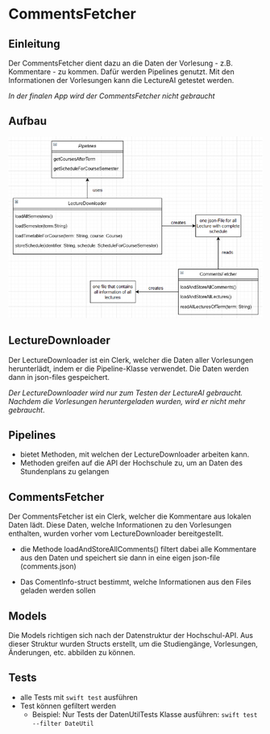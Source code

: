 # CommentsFetcher

## Einleitung

Der CommentsFetcher dient dazu an die Daten der Vorlesung - z.B. Kommentare - zu kommen. Dafür werden Pipelines genutzt. Mit den Informationen der Vorlesungen kann die LectureAI getestet werden.

*In der finalen App wird der CommentsFetcher nicht gebraucht*

## Aufbau

![CommentsFetcher UML](Docs/Resources/CommentsFetcher.png)

## LectureDownloader

Der LectureDownloader ist ein Clerk, welcher die Daten aller Vorlesungen herunterlädt, indem er die Pipeline-Klasse verwendet. Die Daten werden dann in json-files gespeichert. 

*Der LectureDownloader wird nur zum Testen der LectureAI gebraucht. Nachdem die Vorlesungen heruntergeladen wurden, wird er nicht mehr gebraucht*.

## Pipelines

* bietet Methoden, mit welchen der LectureDownloader arbeiten kann.
* Methoden greifen auf die API der Hochschule zu, um an Daten des Stundenplans zu gelangen

## CommentsFetcher

Der CommentsFetcher ist ein Clerk, welcher die Kommentare aus lokalen Daten lädt. Diese Daten, welche Informationen zu den Vorlesungen enthalten, wurden vorher vom LectureDownloader bereitgestellt.

* die Methode loadAndStoreAllComments() filtert dabei alle Kommentare aus den Daten und speichert sie dann in eine eigen json-file (comments.json)

* Das ComentInfo-struct bestimmt, welche Informationen aus den Files geladen werden sollen 

## Models

Die Models richtigen sich nach der Datenstruktur der Hochschul-API. Aus dieser Struktur wurden Structs erstellt, um die Studiengänge, Vorlesungen, Änderungen, etc. abbilden zu können.

## Tests 

* alle Tests mit `swift test` ausführen
* Test können gefiltert werden
    * Beispiel: Nur Tests der DatenUtilTests Klasse ausführen: `swift test --filter DateUtil`


